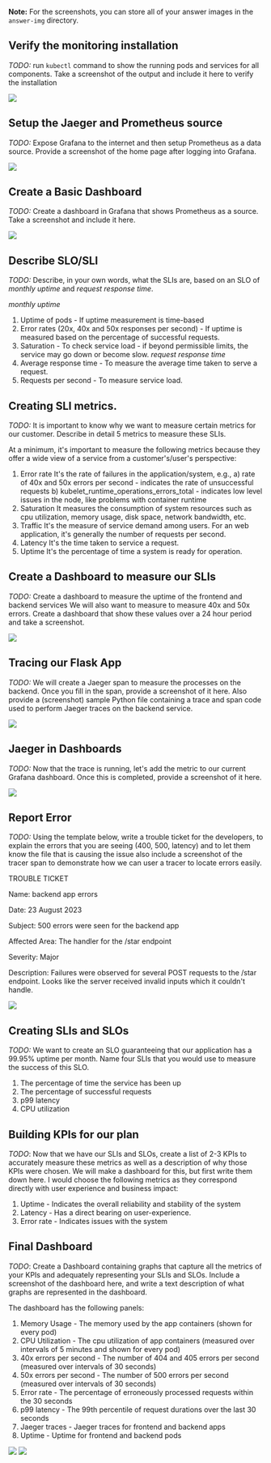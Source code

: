 **Note:** For the screenshots, you can store all of your answer images in the `answer-img` directory.

## Verify the monitoring installation

*TODO:* run `kubectl` command to show the running pods and services for all components. Take a screenshot of the output and include it here to verify the installation

![](answer-img/All_pods_svcs.jpg)

## Setup the Jaeger and Prometheus source
*TODO:* Expose Grafana to the internet and then setup Prometheus as a data source. Provide a screenshot of the home page after logging into Grafana.

![](answer-img/Grafana_homepage.jpg)

## Create a Basic Dashboard
*TODO:* Create a dashboard in Grafana that shows Prometheus as a source. Take a screenshot and include it here.

![](answer-img/Grafana_basic_dashboard.jpg)

## Describe SLO/SLI
*TODO:* Describe, in your own words, what the SLIs are, based on an SLO of *monthly uptime* and *request response time*.

*monthly uptime*
1. Uptime of pods - If uptime measurement is time-based
2. Error rates (20x, 40x and 50x responses per second) - If uptime is measured based on the percentage of successful requests.
3. Saturation - To check service load - if beyond permissible limits, the service may go down or become slow.
*request response time*
1. Average response time - To measure the average time taken to serve a request.
2. Requests per second - To measure service load.

## Creating SLI metrics.
*TODO:* It is important to know why we want to measure certain metrics for our customer. Describe in detail 5 metrics to measure these SLIs.

At a minimum, it's important to measure the following metrics because they offer a wide view of a service from a customer's/user's perspective:
1. Error rate
It's the rate of failures in the application/system, e.g.,
a) rate of 40x and 50x errors per second - indicates the rate of unsuccessful requests
b) kubelet_runtime_operations_errors_total - indicates low level issues in the node, like problems with container runtime
2. Saturation
It measures the consumption of system resources such as cpu utilization, memory usage, disk space, network bandwidth, etc.
3. Traffic
It's the measure of service demand among users. For an web application, it's generally the number of requests per second.
4. Latency
It's the time taken to service a request.
5. Uptime
It's the percentage of time a system is ready for operation.

## Create a Dashboard to measure our SLIs
*TODO:* Create a dashboard to measure the uptime of the frontend and backend services We will also want to measure to measure 40x and 50x errors. Create a dashboard that show these values over a 24 hour period and take a screenshot.

![](answer-img/Uptime_40x_50x.jpg)

## Tracing our Flask App
*TODO:*  We will create a Jaeger span to measure the processes on the backend. Once you fill in the span, provide a screenshot of it here. Also provide a (screenshot) sample Python file containing a trace and span code used to perform Jaeger traces on the backend service.

![](answer-img/Jaeger_span.jpg)

## Jaeger in Dashboards
*TODO:* Now that the trace is running, let's add the metric to our current Grafana dashboard. Once this is completed, provide a screenshot of it here.

![](answer-img/Jaeger_grafana.jpg)

## Report Error
*TODO:* Using the template below, write a trouble ticket for the developers, to explain the errors that you are seeing (400, 500, latency) and to let them know the file that is causing the issue also include a screenshot of the tracer span to demonstrate how we can user a tracer to locate errors easily.

TROUBLE TICKET

Name: backend app errors

Date: 23 August 2023

Subject: 500 errors were seen for the backend app

Affected Area: The handler for the /star endpoint

Severity: Major

Description: Failures were observed for several POST requests to the /star endpoint. Looks like the server received invalid inputs which it couldn't handle. 

![](answer-img/Jaeger_500_error.jpg)

## Creating SLIs and SLOs
*TODO:* We want to create an SLO guaranteeing that our application has a 99.95% uptime per month. Name four SLIs that you would use to measure the success of this SLO.
1. The percentage of time the service has been up
2. The percentage of successful requests
3. p99 latency
4. CPU utilization


## Building KPIs for our plan
*TODO*: Now that we have our SLIs and SLOs, create a list of 2-3 KPIs to accurately measure these metrics as well as a description of why those KPIs were chosen. We will make a dashboard for this, but first write them down here.
I would choose the following metrics as they correspond directly with user experience and business impact:
1. Uptime - Indicates the overall reliability and stability of the system
2. Latency - Has a direct bearing on user-experience. 
3. Error rate - Indicates issues with the system


## Final Dashboard
*TODO*: Create a Dashboard containing graphs that capture all the metrics of your KPIs and adequately representing your SLIs and SLOs. Include a screenshot of the dashboard here, and write a text description of what graphs are represented in the dashboard.

The dashboard has the following panels:  
1. Memory Usage - The memory used by the app containers (shown for every pod)
2. CPU Utilization - The cpu utilization of app containers (measured over intervals of 5 minutes and shown for every pod)
3. 40x errors per second - The number of 404 and 405 errors per second (measured over intervals of 30 seconds)
4. 50x errors per second - The number of 500 errors per second (measured over intervals of 30 seconds)
5. Error rate - The percentage of erroneously processed requests within the 30 seconds
6. p99 latency - The 99th percentile of request durations over the last 30 seconds
7. Jaeger traces - Jaeger traces for frontend and backend apps
8. Uptime - Uptime for frontend and backend pods

![](answer-img/Full_dashboard_1.jpg)
![](answer-img/Full_dashboard_2.jpg)
